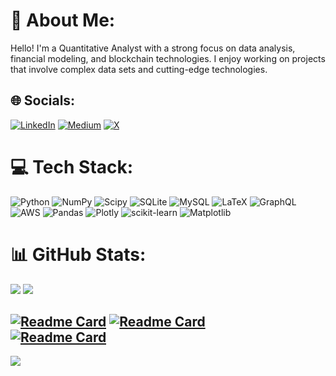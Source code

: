 # 💫 About Me:
Hello! I'm a Quantitative Analyst with a strong focus on data analysis, financial modeling, and blockchain technologies. I enjoy working on projects that involve complex data sets and cutting-edge technologies.


## 🌐 Socials:
[![LinkedIn](https://img.shields.io/badge/LinkedIn-%230077B5.svg?logo=linkedin&logoColor=white)](https://linkedin.com/in/oliinykm) [![Medium](https://img.shields.io/badge/Medium-12100E?logo=medium&logoColor=white)](https://medium.com/@maksolii) [![X](https://img.shields.io/badge/X-black.svg?logo=X&logoColor=white)](https://x.com/maximolii) 

# 💻 Tech Stack:
![Python](https://img.shields.io/badge/python-3670A0?style=flat-square&logo=python&logoColor=ffdd54) ![NumPy](https://img.shields.io/badge/numpy-%23013243.svg?style=flat-square&logo=numpy&logoColor=white) ![Scipy](https://img.shields.io/badge/SciPy-%230C55A5.svg?style=flat-square&logo=scipy&logoColor=%white) ![SQLite](https://img.shields.io/badge/sqlite-%2307405e.svg?style=flat-square&logo=sqlite&logoColor=white) ![MySQL](https://img.shields.io/badge/mysql-4479A1.svg?style=flat-square&logo=mysql&logoColor=white) ![LaTeX](https://img.shields.io/badge/latex-%23008080.svg?style=flat-square&logo=latex&logoColor=white) ![GraphQL](https://img.shields.io/badge/-GraphQL-E10098?style=flat-square&logo=graphql&logoColor=white) ![AWS](https://img.shields.io/badge/AWS-%23FF9900.svg?style=flat-square&logo=amazon-aws&logoColor=white) ![Pandas](https://img.shields.io/badge/pandas-%23150458.svg?style=flat-square&logo=pandas&logoColor=white) ![Plotly](https://img.shields.io/badge/Plotly-%233F4F75.svg?style=flat-square&logo=plotly&logoColor=white) ![scikit-learn](https://img.shields.io/badge/scikit--learn-%23F7931E.svg?style=flat-square&logo=scikit-learn&logoColor=white) ![Matplotlib](https://img.shields.io/badge/Matplotlib-%23ffffff.svg?style=flat-square&logo=Matplotlib&logoColor=black)
# 📊 GitHub Stats:
![](https://github-readme-streak-stats.herokuapp.com/?user=oliinykm99&theme=dark&hide_border=true)
![](https://github-readme-stats.vercel.app/api/top-langs/?username=oliinykm99&theme=dark&hide=html,scss,stylus,blade,css,shell,batchfile,dockerfile,typescript&hide_border=true&include_all_commits=false&count_private=false)

[![Readme Card](https://github-readme-stats.vercel.app/api/pin/?username=oliinykm99&repo=gmx-st-dashboard&theme=dark&hide_border=true)](https://github.com/oliinykm99/gmx-st-dashboard)
[![Readme Card](https://github-readme-stats.vercel.app/api/pin/?username=oliinykm99&repo=ETH-XGBoost-prediction&theme=dark&hide_border=true)](https://github.com/oliinykm99/ETH-XGBoost-prediction)</br>
[![Readme Card](https://github-readme-stats.vercel.app/api/pin/?username=oliinykm99&repo=BlockWatcher&theme=dark&hide_border=true)](https://github.com/oliinykm99/BlockWatcher)
---
[![](https://visitcount.itsvg.in/api?id=oliinykm99&icon=0&color=12)](https://visitcount.itsvg.in)
